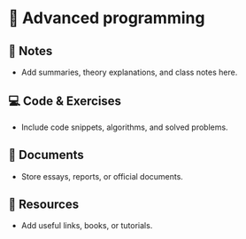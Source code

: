 # 📘 Advanced programming  

## 📖 Notes  
- Add summaries, theory explanations, and class notes here.  

## 💻 Code & Exercises  
- Include code snippets, algorithms, and solved problems.  

## 📄 Documents  
- Store essays, reports, or official documents.  

## 🔗 Resources  
- Add useful links, books, or tutorials.  
